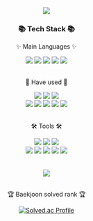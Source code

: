 <div align=center>
	<img src="https://capsule-render.vercel.app/api?type=waving&color=auto&height=200&section=header&text=Hi!✋%20I'm%20Yujin%20&fontSize=60" />	
</div>
<div align=center>
	<h3>📚 Tech Stack 📚</h3>
	<p>✨ Main Languages ✨</p>
</div>
<div align="center">
	<img src="https://img.shields.io/badge/HTML-E34F26?style=flat-square&logo=HTML5&logoColor=white" />
	<img src="https://img.shields.io/badge/CSS-1572B6?style=flat-square&logo=CSS3&logoColor=white" />
	<img src="https://img.shields.io/badge/JavaScript-F7DF1E?style=flat-square&logo=JavaScript&logoColor=white" />
	<img src="https://img.shields.io/badge/React.js-61DAFB?style=flat-square&logo=React&logoColor=white" />
  <img src="https://img.shields.io/badge/Typescript-007396?style=flat-square&logo=Typescript&logoColor=white" />
	<br>
</div>
<br>
<div align=center>
	<p> 🌸 Have used 🌸 </p>
</div>
<div align=center>
	<img src="https://img.shields.io/badge/Python-2C2255?style=flat-square&logo=Python&logoColor=white" />
	<img src="https://img.shields.io/badge/Java-007396.svg?style=flat-square&logo=Java&logoColor=white" />
  <img src="https://img.shields.io/badge/Swift-FF3633?style=flat-square&logo=Swift&logoColor=white" />
	<br>
	<img src="https://img.shields.io/badge/C-F8DC75?style=flat-square&logo=C&logoColor=white" />
	<img src="https://img.shields.io/badge/C++-009639?style=flat-square&logo=c%2B%2B&logoColor=white" />
	<img src="https://img.shields.io/badge/MySQL-232F3E?style=flat-square&logo=MySQL&logoColor=white" />
  <img src="https://img.shields.io/badge/AWS-red?style=flat-square&logo=AmazonAWS&logoColor=white" />
	<img src="https://img.shields.io/badge/Firebase-yellow?style=flat-square&logo=Firebase&logoColor=white" />
</div>
<br>
<div align=center>
	<p>🛠 Tools 🛠</p>
</div>
<div align=center>
	<img src="https://img.shields.io/badge/Git-deepGreen?style=flat-square&logo=git&logoColor=white" />
	<img src="https://img.shields.io/badge/Visual%20Studio%20Code-4d337b?style=flat-square&logo=VisualStudioCode&logoColor=white" />
  <img src="https://img.shields.io/badge/intelliJ-F8DC75?style=flat-square&logo=intelliJIDEA&logoColor=white" />
	<br>
	<img src="https://img.shields.io/badge/Xd-pink?style=flat-square&logo=XD&logoColor=white" />
	<img src="https://img.shields.io/badge/Jira-blue?style=flat-square&logo=Jira&logoColor=white" />
	<img src="https://img.shields.io/badge/Notion-809CC9?style=flat-square&logo=Notion&logoColor=white" />
	<img src="https://img.shields.io/badge/GitHub-181717?style=flat-square&logo=GitHub&logoColor=white" />
  <img src="https://img.shields.io/badge/Blender-orange?style=flat-square&logo=Blender&logoColor=white" />
</div>
<br>
<!--
<div align=center>
	<p>👩🏻‍💻 Portfolio</p>
</div>
<div align=center>
	<a href="https://www.notion.so/8d56437fa1c74d2d9c8d5b5e86bfd751">
		<img src="https://img.shields.io/badge/Portfolio-FF3633?style=flat&logo=Micro.blog&logoColor=white" />
	</a>
	<br>
</div>
-->

<div align=center>
	<br>
<img src="https://github-readme-stats.vercel.app/api?username=iQuQi&show_icons=true">


<br>
<br/>
<p>🏆 Baekjoon solved rank 🏆</p>
	
[![Solved.ac Profile](http://mazassumnida.wtf/api/v2/generate_badge?boj=kidscop99)](https://solved.ac/kidscop99)
</div>
